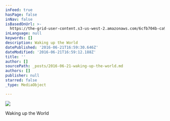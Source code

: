 ```yaml
---
inFeed: true
hasPage: false
inNav: false
isBasedOnUrl: >-
  https://the-grid-user-content.s3-us-west-2.amazonaws.com/6cfb704b-ca9c-4a00-a39b-95aeefbc3175.jpg
inLanguage: null
keywords: []
description: Waking up the World
datePublished: '2016-06-21T16:59:30.646Z'
dateModified: '2016-06-21T16:59:12.188Z'
title: ''
author: []
sourcePath: _posts/2016-06-21-waking-up-the-world.md
authors: []
publisher: null
starred: false
_type: MediaObject

---
```

![](https://the-grid-user-content.s3-us-west-2.amazonaws.com/6cfb704b-ca9c-4a00-a39b-95aeefbc3175.jpg)

Waking up the World